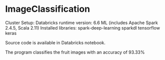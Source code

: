# ImageClassification

Cluster Setup:
		Databricks runtime version:	6.6 ML (includes Apache Spark 2.4.5, Scala 2.11)
		Installed libraries: 
			spark-deep-learning
			sparkdl
			tensorflow
			keras

Source code is available in Databricks notebook.

The program classifies the fruit images with an accuracy of 93.33%
